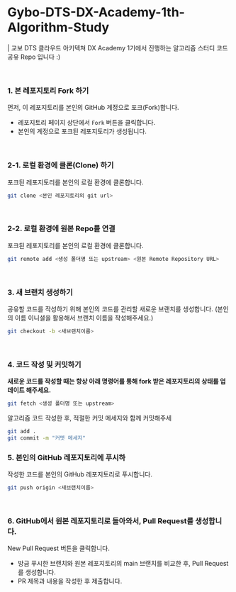# Gybo-DTS-DX-Academy-1th-Algorithm-Study
| 교보 DTS 클라우드 아키텍쳐 DX Academy 1기에서 진행하는 알고리즘 스터디 코드 공유 Repo 입니다 :)

<br>

### 1. 본 레포지토리 Fork 하기
먼저, 이 레포지토리를 본인의 GitHub 계정으로 포크(Fork)합니다. 

- 레포지토리 페이지 상단에서 `Fork` 버튼을 클릭합니다.
- 본인의 계정으로 포크된 레포지토리가 생성됩니다.

<br>

### 2-1. 로컬 환경에 클론(Clone) 하기
포크된 레포지토리를 본인의 로컬 환경에 클론합니다.

```bash
git clone <본인 레포지토리의 git url>
```

<br>

### 2-2. 로컬 환경에 원본 Repo를 연결
포크된 레포지토리를 본인의 로컬 환경에 클론합니다.

```bash
git remote add <생성 폴더명 또는 upstream> <원본 Remote Repository URL>
```

<br>

### 3. 새 브랜치 생성하기
공유할 코드를 작성하기 위해 본인의 코드를 관리할 새로운 브랜치를 생성합니다.
(본인의 이름 이니셜을 활용해서 브랜치 이름을 작성해주세요.)

```bash
git checkout -b <새브랜치이름>
```

<br>

### 4. 코드 작성 및 커밋하기
**새로운 코드를 작성할 때는 항상 아래 명령어를 통해 fork 받은 레포지토리의 상태를 업데이트 해주세요.**
```bash
git fetch <생성 폴더명 또는 upstream>
```

알고리즘 코드 작성한 후, 적절한 커밋 메세지와 함께 커밋해주세

```bash
git add .
git commit -m "커멧 메세지"
```

### 5. 본인의 GitHub 레포지토리에 푸시하
작성한 코드를 본인의 GitHub 레포지토리로 푸시합니다.

```bash
git push origin <새브랜치이름>

```

<br>

### 6. GitHub에서 원본 레포지토리로 돌아와서, Pull Request를 생성합니다.
New Pull Request 버튼을 클릭합니다.<br>
- 방금 푸시한 브랜치와 원본 레포지토리의 main 브랜치를 비교한 후, Pull Request를 생성합니다.
- PR 제목과 내용을 작성한 후 제출합니다.
